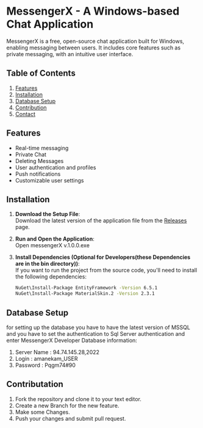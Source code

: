 # MessengerX - A Windows-based Chat Application

MessengerX is a free, open-source chat application built for Windows, enabling messaging between users. It includes core features such as private messaging, with an intuitive user interface.

## Table of Contents
1. [Features](#features)
2. [Installation](#installation)
3. [Database Setup](#database-setup)
4. [Contribution](#contribution)
5. [Contact](#contact)

## Features
- Real-time messaging
- Private Chat
- Deleting Messages
- User authentication and profiles
- Push notifications
- Customizable user settings

## Installation

1. **Download the Setup File**:  
   Download the latest version of the application file from the [Releases](https://github.com/mahdidev-83/MessengerX/releases) page.

2. **Run and Open the Application**:  
   Open messengerX v.1.0.0.exe 

3. **Install Dependencies (Optional for Developers(these Dependencies are in the bin directory))**:  
   If you want to run the project from the source code, you'll need to install the following dependencies:
   ```bash
   NuGet\Install-Package EntityFramework -Version 6.5.1
   NuGet\Install-Package MaterialSkin.2 -Version 2.3.1

## Database Setup

for setting up the database you have to have the latest version of MSSQL and you have to set the authentication to Sql Server authentication and enter MessengerX Developer Database information:
1. Server Name : 94.74.145.28,2022
2. Login : amanekam_USER
3. Password : Pqgm74#90

## Contributation 
1. Fork the repository and clone it to your text editor.
2. Create a new Branch for the new feature.
3. Make some Changes.
4. Push your changes and submit pull request.
   

